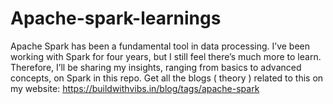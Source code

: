 # Apache-spark-learnings
Apache Spark has been a fundamental tool in data processing. I’ve been working with Spark for four years, but I still feel there’s much more to learn. Therefore, I’ll be sharing my insights, ranging from basics to advanced concepts, on Spark in this repo.
Get all the blogs ( theory ) related to this on my website: https://buildwithvibs.in/blog/tags/apache-spark
